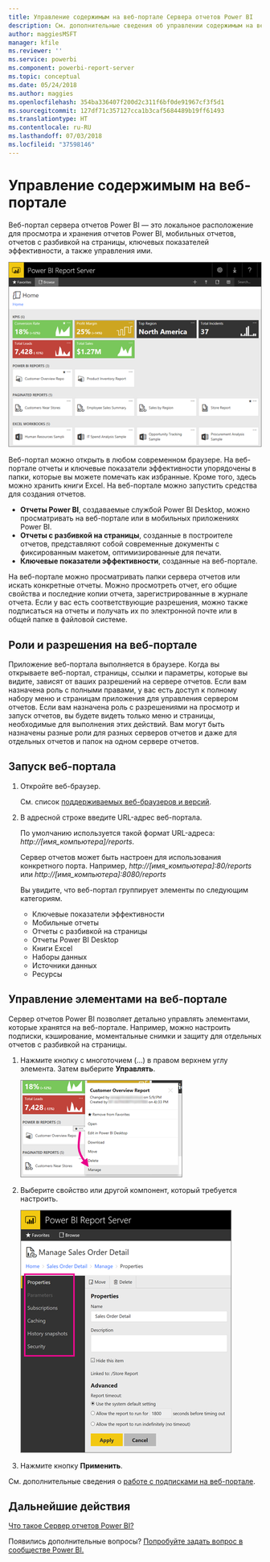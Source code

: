 ```yaml
---
title: Управление содержимым на веб-портале Сервера отчетов Power BI
description: См. дополнительные сведения об управлении содержимым на веб-портале Сервера отчетов Power BI.
author: maggiesMSFT
manager: kfile
ms.reviewer: ''
ms.service: powerbi
ms.component: powerbi-report-server
ms.topic: conceptual
ms.date: 05/24/2018
ms.author: maggies
ms.openlocfilehash: 354ba336407f200d2c311f6bf0de91967cf3f5d1
ms.sourcegitcommit: 127df71c357127cca1b3caf5684489b19ff61493
ms.translationtype: HT
ms.contentlocale: ru-RU
ms.lasthandoff: 07/03/2018
ms.locfileid: "37598146"
---
```

# <a name="manage-content-in-the-web-portal"></a>Управление содержимым на веб-портале 
Веб-портал сервера отчетов Power BI — это локальное расположение для просмотра и хранения отчетов Power BI, мобильных отчетов, отчетов с разбивкой на страницы, ключевых показателей эффективности, а также управления ими.

![Веб-портал сервера отчетов](media/getting-around/report-server-web-portal.png)

Веб-портал можно открыть в любом современном браузере. На веб-портале отчеты и ключевые показатели эффективности упорядочены в папки, которые вы можете помечать как избранные. Кроме того, здесь можно хранить книги Excel. На веб-портале можно запустить средства для создания отчетов.

* **Отчеты Power BI**, создаваемые службой Power BI Desktop, можно просматривать на веб-портале или в мобильных приложениях Power BI.
* **Отчеты с разбивкой на страницы**, созданные в построителе отчетов, представляют собой современные документы с фиксированным макетом, оптимизированные для печати.
* **Ключевые показатели эффективности**, созданные на веб-портале.

На веб-портале можно просматривать папки сервера отчетов или искать конкретные отчеты. Можно просмотреть отчет, его общие свойства и последние копии отчета, зарегистрированные в журнале отчета. Если у вас есть соответствующие разрешения, можно также подписаться на отчеты и получать их по электронной почте или в общей папке в файловой системе.

## <a name="web-portal-roles-and-permissions"></a>Роли и разрешения на веб-портале
Приложение веб-портала выполняется в браузере. Когда вы открываете веб-портал, страницы, ссылки и параметры, которые вы видите, зависят от ваших разрешений на сервере отчетов. Если вам назначена роль с полными правами, у вас есть доступ к полному набору меню и страницам приложения для управления сервером отчетов. Если вам назначена роль с разрешениями на просмотр и запуск отчетов, вы будете видеть только меню и страницы, необходимые для выполнения этих действий. Вам могут быть назначены разные роли для разных серверов отчетов и даже для отдельных отчетов и папок на одном сервере отчетов.

## <a name="start-the-web-portal"></a>Запуск веб-портала
1. Откройте веб-браузер.
   
    См. список [поддерживаемых веб-браузеров и версий](browser-support.md).
2. В адресной строке введите URL-адрес веб-портала.
   
    По умолчанию используется такой формат URL-адреса: <em>http://[имя_компьютера]/reports</em>.
   
    Сервер отчетов может быть настроен для использования конкретного порта. Например, <em>http://[имя_компьютера]:80/reports</em> или <em>http://[имя_компьютера]:8080/reports</em>
   
    Вы увидите, что веб-портал группирует элементы по следующим категориям.
   
   * Ключевые показатели эффективности
   * Мобильные отчеты
   * Отчеты с разбивкой на страницы
   * Отчеты Power BI Desktop
   * Книги Excel
   * Наборы данных
   * Источники данных
   * Ресурсы

## <a name="manage-items-in-the-web-portal"></a>Управление элементами на веб-портале
Сервер отчетов Power BI позволяет детально управлять элементами, которые хранятся на веб-портале. Например, можно настроить подписки, кэширование, моментальные снимки и защиту для отдельных отчетов с разбивкой на страницы.

1. Нажмите кнопку с многоточием (…) в правом верхнем углу элемента. Затем выберите **Управлять**.
   
    ![Выбор управления](media/getting-around/report-server-web-portal-manage-ellipsis.png)
2. Выберите свойство или другой компонент, который требуется настроить.
   
    ![Выбор свойства](media/getting-around/report-server-web-portal-manage-properties.png)
3. Нажмите кнопку **Применить**.

См. дополнительные сведения о [работе с подписками на веб-портале](https://docs.microsoft.com/sql/reporting-services/working-with-subscriptions-web-portal).

## <a name="next-steps"></a>Дальнейшие действия
[Что такое Сервер отчетов Power BI?](get-started.md)

Появились дополнительные вопросы? [Попробуйте задать вопрос в сообществе Power BI.](https://community.powerbi.com/)

